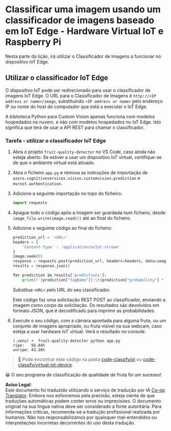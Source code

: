 <!--
CO_OP_TRANSLATOR_METADATA:
{
  "original_hash": "50151d9f9dce2801348a93880ef16d86",
  "translation_date": "2025-08-25T21:09:27+00:00",
  "source_file": "4-manufacturing/lessons/3-run-fruit-detector-edge/single-board-computer.md",
  "language_code": "pt"
}
-->
# Classificar uma imagem usando um classificador de imagens baseado em IoT Edge - Hardware Virtual IoT e Raspberry Pi

Nesta parte da lição, irá utilizar o Classificador de Imagens a funcionar no dispositivo IoT Edge.

## Utilizar o classificador IoT Edge

O dispositivo IoT pode ser redirecionado para usar o classificador de imagens IoT Edge. O URL para o Classificador de Imagens é `http://<IP address or name>/image`, substituindo `<IP address or name>` pelo endereço IP ou nome do host do computador que está a executar o IoT Edge.

A biblioteca Python para Custom Vision apenas funciona com modelos hospedados na nuvem, e não com modelos hospedados no IoT Edge. Isto significa que terá de usar a API REST para chamar o classificador.

### Tarefa - utilizar o classificador IoT Edge

1. Abra o projeto `fruit-quality-detector` no VS Code, caso ainda não esteja aberto. Se estiver a usar um dispositivo IoT virtual, certifique-se de que o ambiente virtual está ativado.

1. Abra o ficheiro `app.py` e remova as instruções de importação de `azure.cognitiveservices.vision.customvision.prediction` e `msrest.authentication`.

1. Adicione a seguinte importação no topo do ficheiro:

    ```python
    import requests
    ```

1. Apague todo o código após a imagem ser guardada num ficheiro, desde `image_file.write(image.read())` até ao final do ficheiro.

1. Adicione o seguinte código ao final do ficheiro:

    ```python
    prediction_url = '<URL>'
    headers = {
        'Content-Type' : 'application/octet-stream'
    }
    image.seek(0)
    response = requests.post(prediction_url, headers=headers, data=image)
    results = response.json()
    
    for prediction in results['predictions']:
        print(f'{prediction["tagName"]}:\t{prediction["probability"] * 100:.2f}%')
    ```

    Substitua `<URL>` pelo URL do seu classificador.

    Este código faz uma solicitação REST POST ao classificador, enviando a imagem como corpo da solicitação. Os resultados são devolvidos em formato JSON, que é decodificado para imprimir as probabilidades.

1. Execute o seu código, com a câmara apontada para alguma fruta, ou um conjunto de imagens apropriado, ou fruta visível na sua webcam, caso esteja a usar hardware IoT virtual. Verá o resultado no console:

    ```output
    (.venv) ➜  fruit-quality-detector python app.py
    ripe:   56.84%
    unripe: 43.16%
    ```

> 💁 Pode encontrar este código na pasta [code-classify/pi](../../../../../4-manufacturing/lessons/3-run-fruit-detector-edge/code-classify/pi) ou [code-classify/virtual-iot-device](../../../../../4-manufacturing/lessons/3-run-fruit-detector-edge/code-classify/virtual-iot-device).

😀 O seu programa de classificação de qualidade de fruta foi um sucesso!

**Aviso Legal**:  
Este documento foi traduzido utilizando o serviço de tradução por IA [Co-op Translator](https://github.com/Azure/co-op-translator). Embora nos esforcemos pela precisão, esteja ciente de que traduções automáticas podem conter erros ou imprecisões. O documento original na sua língua nativa deve ser considerado a fonte autoritária. Para informações críticas, recomenda-se a tradução profissional realizada por humanos. Não nos responsabilizamos por quaisquer mal-entendidos ou interpretações incorretas decorrentes do uso desta tradução.